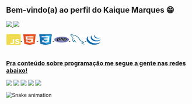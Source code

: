 ## Bem-vindo(a) ao perfil do Kaique Marques 😁

 <div>
   <a href="https://github.com/kaiqueof">
   <img height="180em" src="https://github-readme-stats.vercel.app/api?username=kaiqueof&show_icons=true&theme=tokyonight&include_all_commits=true&count_private=true"/>
   <img height="180em" src="https://github-readme-stats.vercel.app/api/top-langs/?username=kaiqueof&layout=compact&langs_count=6&theme=tokyonight"/>

</div>
<div style="display: inline_block"><br>
  <img align="center" alt="Js" height="30" width="40" src="https://raw.githubusercontent.com/devicons/devicon/master/icons/javascript/javascript-plain.svg">
  <img align="center" alt="HTML" height="30" width="40" src="https://raw.githubusercontent.com/devicons/devicon/master/icons/html5/html5-original.svg">
  <img align="center" alt="CSS" height="30" width="40" src="https://raw.githubusercontent.com/devicons/devicon/master/icons/css3/css3-original.svg">
  <img align="center" alt="PHP" height="30" width="40" src="https://raw.githubusercontent.com/devicons/devicon/master/icons/php/php-original.svg">
  <img align="center" alt="MySQL" height="30" width="40" src="https://raw.githubusercontent.com/devicons/devicon/master/icons/mysql/mysql-original.svg">
 <img align="center" alt="jQuery" height="30" width="40" src="https://raw.githubusercontent.com/devicons/devicon/master/icons/jquery/jquery-original.svg">
</div>
 
 <br>
 
  ### Pra conteúdo sobre programação me segue a gente nas redes abaixo!
 
<div> 
  <a href="https://instagram.com/km0f_" "target=_blank"><img src="https://img.shields.io/badge/-Instagram-%23E4405F?style=for-the-badge&logo=instagram&logoColor=white" "target=_blank"></a>
 <a href="https://trailblazer.me/id?lang=pt_BR" target="_blank"><img src="https://img.shields.io/badge/-Salesforce-blue?style=for-the-badge&logo=salesforce&logoColor=white" target="_blank"></a>
  <a href="https://api.whatsapp.com/send?phone=5581999150265" target="_blank"><img src="https://img.shields.io/badge/-Whatsapp-brightgreen?style=for-the-badge&logo=whatsapp&logoColor=white" target="_blank"></a>
  <a href = "mailto:kaiqueoliveer14@gmail.com"><img src="https://img.shields.io/badge/-Gmail-%23333?style=for-the-badge&logo=gmail&logoColor=white" target="_blank"></a>
  <a href="https://www.linkedin.com/in/kaique-marques-7697a8242/" target="_blank"><img src="https://img.shields.io/badge/-LinkedIn-%230077B5?style=for-the-badge&logo=linkedin&logoColor=white" target="_blank"></a> 
 
  ![Snake animation](https://github.com/kaiqueof/kaiqueof/blob/output/github-contribution-grid-snake.svg)

</div>
